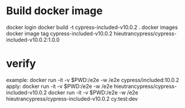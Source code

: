 # Build docker image

docker login
docker build -t cypress-included-v10.0.2 .
docker images
docker image tag cypress-included-v10.0.2 hieutrancypress/cypress-included-v10.0.2:1.0.0

# verify

example:
docker run -it -v $PWD:/e2e -w /e2e cypress/included:10.0.2
apply:
docker run -it -v $PWD:/e2e -w /e2e hieutrancypress/cypress-included-v10.0.2
docker run -it -v $PWD:/e2e -w /e2e hieutrancypress/cypress-included-v10.0.2 cy:test:dev
